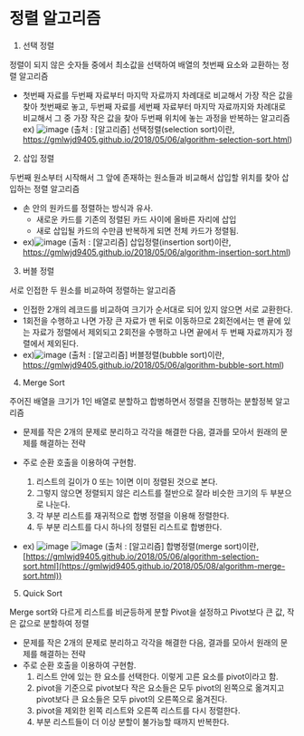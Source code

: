 # 정렬 알고리즘

1. 선택 정렬

정렬이 되지 않은 숫자들 중에서 최소값을 선택하여 배열의 첫번째 요소와 교환하는 정렬 알고리즘
- 첫번째 자료를 두번째 자료부터 마지막 자료까지 차례대로 비교해서 가장 작은 값을 찾아 첫번째로 놓고, 두번째 자료를 세번째 자료부터 마지막 자료까지와 차례대로 비교해서 그 중 가장 작은 값을 찾아 두번째 위치에 놓는 과정을 반복하는 알고리즘
ex) 
![image](https://user-images.githubusercontent.com/47842737/224904686-4bd9c337-82ed-431c-8380-dcd57632520d.png)
(출처 : [알고리즘] 선택정렬(selection sort)이란, https://gmlwjd9405.github.io/2018/05/06/algorithm-selection-sort.html)

2. 삽입 정렬

두번째 원소부터 시작해서 그 앞에 존재하는 원소들과 비교해서 삽입할 위치를 찾아 삽입하는 정렬 알고리즘
- 손 안의 원카드를 정렬하는 방식과 유사.
  - 새로운 카드를 기존의 정렬된 카드 사이에 올바른 자리에 삽입
  - 새로 삽입될 카드의 수만큼 반복하게 되면 전체 카드가 정렬됨.
- ex)![image](https://user-images.githubusercontent.com/47842737/224905479-c77b6e96-dc1f-4caf-a79b-be9e57aec7e6.png)
(출처 : [알고리즘] 삽입정렬(insertion sort)이란, https://gmlwjd9405.github.io/2018/05/06/algorithm-insertion-sort.html)

3. 버블 정렬

서로 인접한 두 원소를 비교하여 정렬하는 알고리즘
- 인접한 2개의 레코드를 비교하여 크기가 순서대로 되어 있지 않으면 서로 교환한다.
- 1회전을 수행하고 나면 가장 큰 자료가 맨 뒤로 이동하므로 2회전에서는 맨 끝에 있는 자료가 정렬에서 제외되고 2회전을 수행하고 나면 끝에서 두 번째 자료까지가 정렬에서 제외된다.
- ex)![image](https://user-images.githubusercontent.com/47842737/224905948-21ceb663-f3e1-4f20-a3ed-be7bebed1484.png)
(출처 : [알고리즘] 버블정렬(bubble sort)이란, https://gmlwjd9405.github.io/2018/05/06/algorithm-bubble-sort.html)


4. Merge Sort

주어진 배열을 크기가 1인 배열로 분할하고 합병하면서 정렬을 진행하는 분할정복 알고리즘
- 문제를 작은 2개의 문제로 분리하고 각각을 해결한 다음, 결과를 모아서 원래의 문제를 해결하는 전략
- 주로 순환 호출을 이용하여 구현함.
  1. 리스트의 길이가 0 또는 1이면 이미 정렬된 것으로 본다.
  2. 그렇지 않으면 정렬되지 않은 리스트를 절반으로 잘라 비슷한 크기의 두 부분으로 나눈다.
  3. 각 부분 리스트를 재귀적으로 합병 정렬을 이용해 정렬한다.
  4. 두 부분 리스트를 다시 하나의 정렬된 리스트로 합병한다.

- ex)
![image](https://user-images.githubusercontent.com/47842737/224906371-93d7fcb4-2252-422b-897d-9df761418cc6.png)
![image](https://user-images.githubusercontent.com/47842737/224906393-e91e3475-d974-4450-a053-bc00dc7db469.png)
(출처 : [알고리즘] 합병정렬(merge sort)이란, [https://gmlwjd9405.github.io/2018/05/06/algorithm-selection-sort.html](https://gmlwjd9405.github.io/2018/05/08/algorithm-merge-sort.html))

5. Quick Sort

Merge sort와 다르게 리스트를 비균등하게 분할
Pivot을 설정하고 Pivot보다 큰 값, 작은 값으로 분할하여 정렬

- 문제를 작은 2개의 문제로 분리하고 각각을 해결한 다음, 결과를 모아서 원래의 문제를 해결하는 전략
- 주로 순환 호출을 이용하여 구현함.
  1. 리스트 안에 있는 한 요소를 선택한다. 이렇게 고른 요소를 pivot이라고 함.
  2. pivot을 기준으로 pivot보다 작은 요소들은 모두 pivot의 왼쪽으로 옮겨지고 pivot보다 큰 요소들은 모두 pivot의 오른쪽으로 옮겨진다.
  3. pivot을 제외한 왼쪽 리스트와 오른쪽 리스트를 다시 정렬한다.
  4. 부분 리스트들이 더 이상 분할이 불가능할 때까지 반복한다.

